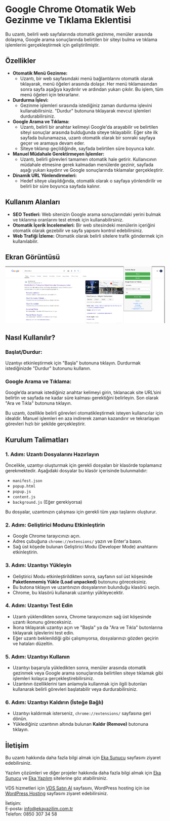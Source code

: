 # Google Chrome Otomatik Web Gezinme ve Tıklama Eklentisi

Bu uzantı, belirli web sayfalarında otomatik gezinme, menüler arasında dolaşma, Google arama sonuçlarında belirtilen bir siteyi bulma ve tıklama işlemlerini gerçekleştirmek için geliştirilmiştir.

## Özellikler

- **Otomatik Menü Gezinme:**
  - Uzantı, bir web sayfasındaki menü bağlantılarını otomatik olarak tıklayarak, menü öğeleri arasında dolaşır. Her menü tıklamasından sonra sayfa aşağıya kaydırılır ve ardından yukarı çıkılır. Bu işlem, tüm menü öğeleri için tekrarlanır.
- **Durdurma İşlevi:**
  - Gezinme işlemleri sırasında istediğiniz zaman durdurma işlevini kullanabilirsiniz. "Durdur" butonuna tıklayarak mevcut işlemleri durdurabilirsiniz.
- **Google Arama ve Tıklama:**
  - Uzantı, belirli bir anahtar kelimeyi Google'da arayabilir ve belirtilen siteyi sonuçlar arasında bulduğunda siteye tıklayabilir. Eğer site ilk sayfada bulunamazsa, uzantı otomatik olarak bir sonraki sayfaya geçer ve aramaya devam eder.
  - Siteye tıklanıp geçildiğinde, sayfada belirtilen süre boyunca kalır.
- **Manuel Müdahale Gerektirmeyen İşlemler:**
  - Uzantı, belirli görevleri tamamen otomatik hale getirir. Kullanıcının müdahale etmesine gerek kalmadan menülerde gezinir, sayfada aşağı yukarı kaydırır ve Google sonuçlarında tıklamalar gerçekleştirir.
- **Dinamik URL Yönlendirmeleri:**
  - Hedef siteye ulaşıldığında, otomatik olarak o sayfaya yönlendirilir ve belirli bir süre boyunca sayfada kalınır.

## Kullanım Alanları

- **SEO Testleri:** Web sitenizin Google arama sonuçlarındaki yerini bulmak ve tıklanma oranlarını test etmek için kullanabilirsiniz.
- **Otomatik İçerik İncelemeleri:** Bir web sitesindeki menülerin içeriğini otomatik olarak gezebilir ve sayfa yapısını kontrol edebilirsiniz.
- **Web Trafiği İzleme:** Otomatik olarak belirli sitelere trafik göndermek için kullanılabilir.

## Ekran Görüntüsü

![Google Chrome Otomatik Web Gezinme ve Tıklama Eklentisi](7b56189ac9815f68a4a747f.png)

## Nasıl Kullanılır?

### Başlat/Durdur:
Uzantıyı etkinleştirmek için "Başla" butonuna tıklayın. Durdurmak istediğinizde "Durdur" butonunu kullanın.

### Google Arama ve Tıklama:
Google’da aramak istediğiniz anahtar kelimeyi girin, tıklanacak site URL’sini belirtin ve sayfada ne kadar süre kalması gerektiğini belirleyin. Son olarak "Ara ve Tıkla" butonuna tıklayın.

Bu uzantı, özellikle belirli görevleri otomatikleştirmek isteyen kullanıcılar için idealdir. Manuel işlemleri en aza indirerek zaman kazandırır ve tekrarlayan görevleri hızlı bir şekilde gerçekleştirir.

## Kurulum Talimatları

### 1. Adım: Uzantı Dosyalarını Hazırlayın
Öncelikle, uzantıyı oluşturmak için gerekli dosyaları bir klasörde toplamanız gerekmektedir. Aşağıdaki dosyalar bu klasör içerisinde bulunmalıdır:

- `manifest.json`
- `popup.html`
- `popup.js`
- `content.js`
- `background.js` (Eğer gerekiyorsa)

Bu dosyalar, uzantınızın çalışması için gerekli tüm yapı taşlarını oluşturur.

### 2. Adım: Geliştirici Modunu Etkinleştirin
- Google Chrome tarayıcınızı açın.
- Adres çubuğuna `chrome://extensions/` yazın ve Enter'a basın.
- Sağ üst köşede bulunan Geliştirici Modu (Developer Mode) anahtarını etkinleştirin.

### 3. Adım: Uzantıyı Yükleyin
- Geliştirici Modu etkinleştirildikten sonra, sayfanın sol üst köşesinde **Paketlenmemiş Yükle (Load unpacked)** butonunu göreceksiniz.
- Bu butona tıklayın ve uzantınızın dosyalarının bulunduğu klasörü seçin.
- Chrome, bu klasörü kullanarak uzantıyı yükleyecektir.

### 4. Adım: Uzantıyı Test Edin
- Uzantı yüklendikten sonra, Chrome tarayıcınızın sağ üst köşesinde uzantı ikonunu göreceksiniz.
- İkona tıklayarak uzantıyı açın ve "Başla" ya da "Ara ve Tıkla" butonlarına tıklayarak işlevlerini test edin.
- Eğer uzantı beklenildiği gibi çalışmıyorsa, dosyalarınızı gözden geçirin ve hataları düzeltin.

### 5. Adım: Uzantıyı Kullanın
- Uzantıyı başarıyla yükledikten sonra, menüler arasında otomatik gezinmek veya Google arama sonuçlarında belirtilen siteye tıklamak gibi işlemleri kolayca gerçekleştirebilirsiniz.
- Uzantının özelliklerini tam anlamıyla kullanmak için ilgili butonları kullanarak belirli görevleri başlatabilir veya durdurabilirsiniz.

### 6. Adım: Uzantıyı Kaldırın (İsteğe Bağlı)
- Uzantıyı kaldırmak isterseniz, `chrome://extensions/` sayfasına geri dönün.
- Yüklediğiniz uzantının altında bulunan **Kaldır (Remove)** butonuna tıklayın.

## İletişim

Bu uzantı hakkında daha fazla bilgi almak için [Eka Sunucu](https://www.ekasunucu.com/yazilim/google-chrome-otomatik-web-gezinme-ve-tiklama-eklentisi) sayfasını ziyaret edebilirsiniz.

Yazılım çözümleri ve diğer projeler hakkında daha fazla bilgi almak için [Eka Sunucu](https://www.ekasunucu.com/) ve [Eka Yazılım](https://ekayazilim.com.tr) sitelerine göz atabilirsiniz.

VDS hizmetleri için [VDS Satın Al](https://www.ekasunucu.com/kategori/turkiye-lokasyon-vds-vps) sayfasını, WordPress hosting için ise [WordPress Hosting](https://www.ekasunucu.com/kategori/wordpress-hosting) sayfasını ziyaret edebilirsiniz.

İletişim:  
E-posta: [info@ekayazilim.com.tr](mailto:info@ekayazilim.com.tr)  
Telefon: 0850 307 34 58
